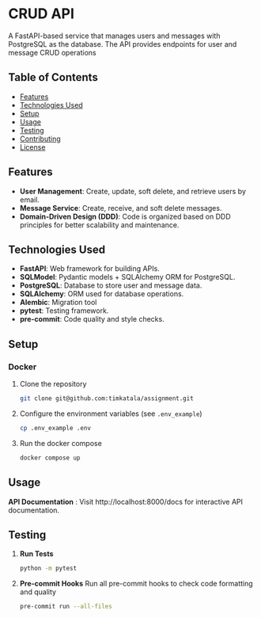 # CRUD API

A FastAPI-based service that manages users and messages with PostgreSQL as the database. The API provides endpoints for user and message CRUD operations

## Table of Contents
- [Features](#features)
- [Technologies Used](#technologies-used)
- [Setup](#setup)
- [Usage](#usage)
- [Testing](#testing)
- [Contributing](#contributing)
- [License](#license)

## Features
- **User Management**: Create, update, soft delete, and retrieve users by email.
- **Message Service**: Create, receive, and soft delete messages.
- **Domain-Driven Design (DDD)**: Code is organized based on DDD principles for better scalability and maintenance.

## Technologies Used
- **FastAPI**: Web framework for building APIs.
- **SQLModel**: Pydantic models + SQLAlchemy ORM for PostgreSQL.
- **PostgreSQL**: Database to store user and message data.
- **SQLAlchemy**: ORM used for database operations.
- **Alembic**: Migration tool
- **pytest**: Testing framework.
- **pre-commit**: Code quality and style checks.

## Setup
### Docker

1. Clone the repository
    ```bash
    git clone git@github.com:timkatala/assignment.git
    ```
2. Configure the environment variables (see `.env_example`)
    ```bash
    cp .env_example .env
    ```
3. Run the docker compose
    ```bash
    docker compose up
    ```

## Usage
**API Documentation** : Visit http://localhost:8000/docs for interactive API documentation.

## Testing
1. **Run Tests**
    ```bash
    python -m pytest
    ```
2. **Pre-commit Hooks** Run all pre-commit hooks to check code formatting and quality
    ```bash
    pre-commit run --all-files
    ```